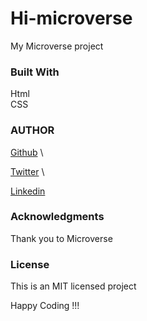 # Hi-microverse

My Microverse project

### Built With
Html<br />
CSS

### AUTHOR
<a href="https://github.com/BlakeYall">Github</a> \

<a href="https://twitter.com/Thee_indigo1">Twitter</a> \

<a href="https://www.linkedin.com/in/inyambo-situmbeko-524bb7229/">Linkedin</a>

### Acknowledgments
Thank you to Microverse

### License
This is an MIT licensed project

Happy Coding !!!
